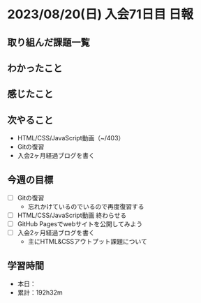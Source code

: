 # 2023/08/20(日) 入会71日目 日報

## 取り組んだ課題一覧

<!-- - HTML/CSS/JavaScript動画（328~/403） -->

## わかったこと

## 感じたこと

## 次やること

- HTML/CSS/JavaScript動画（~/403）
- Gitの復習
- 入会2ヶ月経過ブログを書く

## 今週の目標

- [ ] Gitの復習
  - 忘れかけているのでいるので再度復習する
- [ ] HTML/CSS/JavaScript動画 終わらせる
- [ ] GitHub Pagesでwebサイトを公開してみよう
- [ ] 入会2ヶ月経過ブログを書く
  - 主にHTML&CSSアウトプット課題について

## 学習時間

- 本日：
- 累計：192h32m
